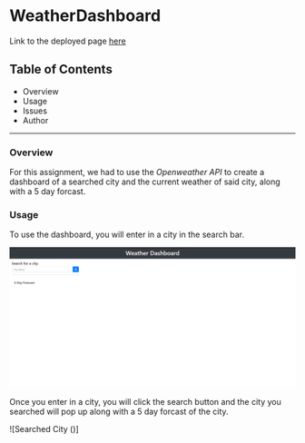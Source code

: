 # WeatherDashboard

Link to the deployed page [here](https://rubixcubed39.github.io/WeatherDashboard/)

## Table of Contents
* Overview
* Usage
* Issues
* Author

---

### Overview
For this assignment, we had to use the _Openweather API_ to create a dashboard of a searched city and the current weather of said city, along with a 5 day forcast.

### Usage
To use the dashboard, you will enter in a city in the search bar.

![Weather Dashboard](Assets/Images/weatherDashboard.png)

Once you enter in a city, you will click the search button and the city you searched will pop up along with a 5 day forcast of the city.

![Searched City ()]